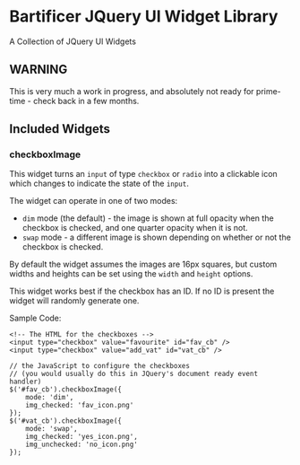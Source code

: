 # Bartificer JQuery UI Widget Library
A Collection of JQuery UI Widgets

## WARNING
This is very much a work in progress, and absolutely not ready for prime-time - check back in a few months.

## Included Widgets

### checkboxImage

This widget turns an `input` of type `checkbox` or `radio` into a clickable icon which changes to indicate the state of the `input`.

The widget can operate in one of two modes:
* `dim` mode (the default) - the image is shown at full opacity when the checkbox is checked, and one quarter opacity when it is not.
* `swap` mode - a different image is shown depending on whether or not the checkbox is checked.

By default the widget assumes the images are 16px squares, but custom widths and heights can be set using the `width` and `height` options.

This widget works best if the checkbox has an ID. If no ID is present the widget will randomly generate one.

Sample Code:

    <!-- The HTML for the checkboxes -->
    <input type="checkbox" value="favourite" id="fav_cb" />
    <input type="checkbox" value="add_vat" id="vat_cb" />
    
    // the JavaScript to configure the checkboxes
    // (you would usually do this in JQuery's document ready event handler)
    $('#fav_cb').checkboxImage({
        mode: 'dim',
        img_checked: 'fav_icon.png'
    });
    $('#vat_cb').checkboxImage({
        mode: 'swap',
        img_checked: 'yes_icon.png',
        img_unchecked: 'no_icon.png'
    });